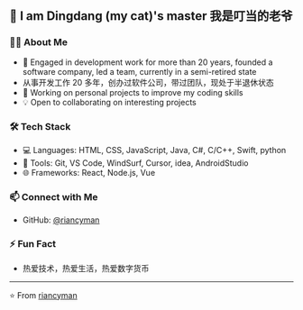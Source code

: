 ##  👋 I am Dingdang (my cat)'s master  我是叮当的老爷

### 👨‍💻 About Me  
- 🌱 Engaged in development work for more than 20 years, founded a software company, led a team, currently in a semi-retired state
-  从事开发工作 20 多年，创办过软件公司，带过团队，现处于半退休状态
- 🔭 Working on personal projects to improve my coding skills  
- 💡 Open to collaborating on interesting projects  

### 🛠️ Tech Stack  
- 💻 Languages: HTML, CSS, JavaScript, Java, C#, C/C++, Swift, python  
- 🔧 Tools: Git, VS Code, WindSurf, Cursor, idea, AndroidStudio
- 🌐 Frameworks: React, Node.js, Vue   

### 📫 Connect with Me  
- GitHub: [@riancyman](https://github.com/riancyman)  

### ⚡ Fun Fact  
- 热爱技术，热爱生活，热爱数字货币  

---  
⭐️ From [riancyman](https://github.com/riancyman)  
